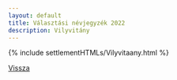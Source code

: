 ```yaml
---
layout: default
title: Választási névjegyzék 2022
description: Vilyvitány
---
```


{% include settlementHTMLs/Vilyvitaany.html %}

[Vissza](./)